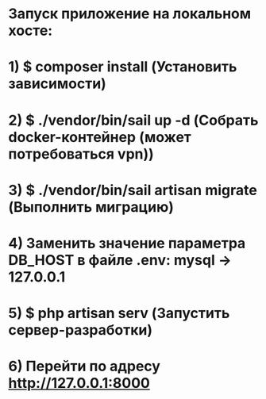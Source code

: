 # Запуск приложение на локальном хосте:
# 1) $ composer install (Установить зависимости)
# 2) $ ./vendor/bin/sail up -d (Собрать docker-контейнер (может потребоваться vpn))
# 3) $ ./vendor/bin/sail artisan migrate (Выполнить миграцию)
# 4) Заменить значение параметра DB_HOST в файле .env: mysql -> 127.0.0.1
# 5) $ php artisan serv (Запустить сервер-разработки) 
# 6) Перейти по адресу http://127.0.0.1:8000


